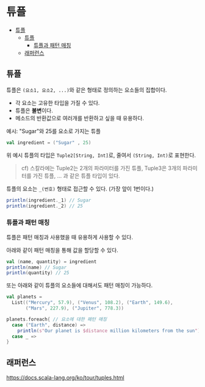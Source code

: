 # 튜플

- [튜플](#튜플)
  - [튜플](#튜플-1)
    - [튜플과 패턴 매칭](#튜플과-패턴-매칭)
  - [래퍼런스](#래퍼런스)

## 튜플

튜플은 `(요소1, 요소2, ...)`와 같은 형태로 정의하는 요소들의 집합이다.

- 각 요소는 고유한 타입을 가질 수 있다.
- 튜플은 **불변**이다.
- 메소드의 반환값으로 여러개를 반환하고 싶을 때 유용하다.

예시: "Sugar"와 25를 요소로 가지는 튜플

```Scala
val ingredient = ("Sugar" , 25)
```

위 예시 튜플의 타입은 `Tuple2[String, Int]`로, 줄여서 `(String, Int)`로 표현한다.

> cf) 스칼라에는 Tuple2는 2개의 파라미터를 가진 튜플, Tuple3은 3개의 파라미터를 가진 튜플, ... 과 같은 튜플 타입이 있다.

튜플의 요소는 `_(번호)` 형태로 접근할 수 있다. (가장 앞이 1번이다.)

```Scala
println(ingredient._1) // Sugar
println(ingredient._2) // 25
```

### 튜플과 패턴 매칭

튜플은 패턴 매칭과 사용했을 때 유용하게 사용할 수 있다.

아래와 같이 패턴 매칭을 통해 값을 할당할 수 있다.

```Scala
val (name, quantity) = ingredient
println(name) // Sugar
println(quantity) // 25
```

또는 아래와 같이 튜플의 요소들에 대해서도 패턴 매칭이 가능하다.

```Scala
val planets =
  List(("Mercury", 57.9), ("Venus", 108.2), ("Earth", 149.6),
       ("Mars", 227.9), ("Jupiter", 778.3))

planets.foreach{ // 요소에 대한 패턴 매칭
  case ("Earth", distance) =>
    println(s"Our planet is $distance million kilometers from the sun")
  case _ =>
}
```

## 래퍼런스

https://docs.scala-lang.org/ko/tour/tuples.html
